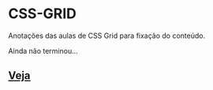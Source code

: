 # CSS-GRID

Anotações das aulas de CSS Grid para fixação do conteúdo.

Ainda não terminou...

## [Veja](https://gracibrea.github.io/CSS-GRID/index.html)
